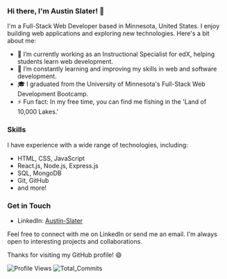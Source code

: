 ### Hi there, I'm Austin Slater! 👋

I'm a Full-Stack Web Developer based in Minnesota, United States. I enjoy building web applications and exploring new technologies. Here's a bit about me:

- 🔭 I’m currently working as an Instructional Specialist for edX, helping students learn web development.
- 🌱 I’m constantly learning and improving my skills in web and software development.
- 🎓 I graduated from the University of Minnesota's Full-Stack Web Development Bootcamp.
- ⚡ Fun fact: In my free time, you can find me fishing in the 'Land of 10,000 Lakes.'

### Skills

I have experience with a wide range of technologies, including:

- HTML, CSS, JavaScript
- React.js, Node.js, Express.js
- SQL, MongoDB
- Git, GitHub
- and more!

### Get in Touch

- LinkedIn: [Austin-Slater](https://www.linkedin.com/in/austin-slater-1141b8225/)

Feel free to connect with me on LinkedIn or send me an email. I'm always open to interesting projects and collaborations.

Thanks for visiting my GitHub profile! 😄

![Profile Views](https://komarev.com/ghpvc/?username=austinslatey) ![Total_Commits](https://github-readme-stats.vercel.app/api?username=austinslatey&show_icons=true&count_private=true&include_all_commits=true)




